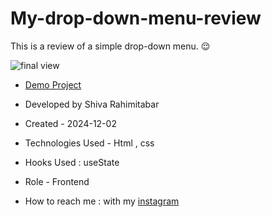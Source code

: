 # My-drop-down-menu-review
This is a review of a simple drop-down menu. 😌


![final view](https://github.com/user-attachments/assets/1aecf18e-0245-46b3-94d7-84c85c0e4904)



- [Demo Project](https://rahimitabarshiva.github.io/My-drop-down-menu-review/)

- Developed by Shiva Rahimitabar

- Created - 2024-12-02

- Technologies Used - Html , css
- Hooks Used : useState 

- Role - Frontend

- How to reach me : with my [instagram](https://www.instagram.com/shiva.rahimitabar.dev) 
